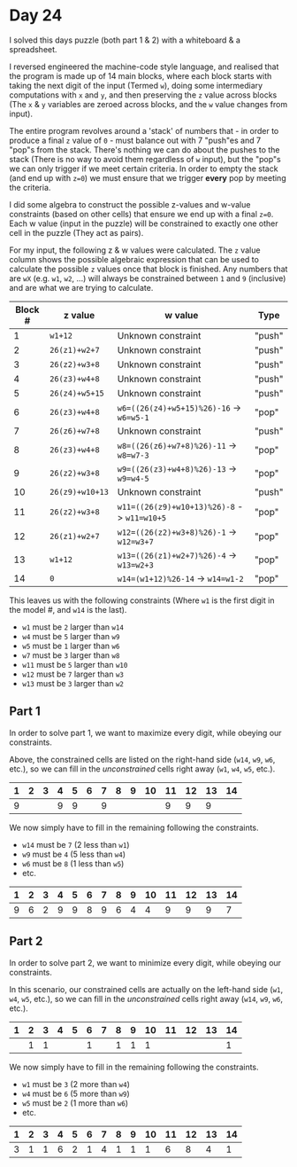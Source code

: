 # Day 24

I solved this days puzzle (both part 1 & 2) with a whiteboard & a spreadsheet.

I reversed engineered the machine-code style language, and realised that the program is made up of 14 main blocks, where each block starts with taking the next digit of the input (Termed `w`), doing some intermediary computations with `x` and `y`, and then preserving the `z` value across blocks (The `x` & `y` variables are zeroed across blocks, and the `w` value changes from input).

The entire program revolves around a 'stack' of numbers that - in order to produce a final `z` value of `0` - must balance out with 7 "push"es and 7 "pop"s from the stack. There's nothing we can do about the pushes to the stack (There is no way to avoid them regardless of `w` input), but the "pop"s we can only trigger if we meet certain criteria. In order to empty the stack (and end up with `z=0`) we must ensure that we trigger **every** pop by meeting the criteria.

I did some algebra to construct the possible z-values and w-value constraints (based on other cells) that ensure we end up with a final `z=0`. Each w value (input in the puzzle) will be constrained to exactly one other cell in the puzzle (They act as pairs).

For my input, the following z & w values were calculated. The `z` value column shows the possible algebraic expression that can be used to calculate the possible `z` values once that block is finished. Any numbers that are `wX` (e.g. `w1`, `w2`, ...) will always be constrained between `1` and `9` (inclusive) and are what we are trying to calculate.

| Block # | z value         | w value                                     | Type   |
| ------- | --------------- | ------------------------------------------- | ------ |
| 1       | `w1+12`         | Unknown constraint                          | "push" |
| 2       | `26(z1)+w2+7`   | Unknown constraint                          | "push" |
| 3       | `26(z2)+w3+8`   | Unknown constraint                          | "push" |
| 4       | `26(z3)+w4+8`   | Unknown constraint                          | "push" |
| 5       | `26(z4)+w5+15`  | Unknown constraint                          | "push" |
| 6       | `26(z3)+w4+8`   | `w6=((26(z4)+w5+15)%26)-16` -> `w6=w5-1`    | "pop"  |
| 7       | `26(z6)+w7+8`   | Unknown constraint                          | "push" |
| 8       | `26(z3)+w4+8`   | `w8=((26(z6)+w7+8)%26)-11` -> `w8=w7-3`     | "pop"  |
| 9       | `26(z2)+w3+8`   | `w9=((26(z3)+w4+8)%26)-13` -> `w9=w4-5`     | "pop"  |
| 10      | `26(z9)+w10+13` | Unknown constraint                          | "push" |
| 11      | `26(z2)+w3+8`   | `w11=((26(z9)+w10+13)%26)-8` -> `w11=w10+5` | "pop"  |
| 12      | `26(z1)+w2+7`   | `w12=((26(z2)+w3+8)%26)-1` -> `w12=w3+7`    | "pop"  |
| 13      | `w1+12`         | `w13=((26(z1)+w2+7)%26)-4` -> `w13=w2+3`    | "pop"  |
| 14      | `0`             | `w14=(w1+12)%26-14` -> `w14=w1-2`           | "pop"  |

This leaves us with the following constraints (Where `w1` is the first digit in the model #, and `w14` is the last).

- `w1` must be `2` larger than `w14`
- `w4` must be `5` larger than `w9`
- `w5` must be `1` larger than `w6`
- `w7` must be `3` larger than `w8`
- `w11` must be `5` larger than `w10`
- `w12` must be `7` larger than `w3`
- `w13` must be `3` larger than `w2`

## Part 1

In order to solve part 1, we want to maximize every digit, while obeying our constraints.

Above, the constrained cells are listed on the right-hand side (`w14`, `w9`, `w6`, etc.), so we can fill in the _unconstrained_ cells right away (`w1`, `w4`, `w5`, etc.).

| 1   | 2   | 3   | 4   | 5   | 6   | 7   | 8   | 9   | 10  | 11  | 12  | 13  | 14  |
| --- | --- | --- | --- | --- | --- | --- | --- | --- | --- | --- | --- | --- | --- |
| 9   |     |     | 9   | 9   |     | 9   |     |     |     | 9   | 9   | 9   |     |

We now simply have to fill in the remaining following the constraints.

- `w14` must be `7` (2 less than `w1`)
- `w9` must be `4` (5 less than `w4`)
- `w6` must be `8` (1 less than `w5`)
- etc.

| 1   | 2   | 3   | 4   | 5   | 6   | 7   | 8   | 9   | 10  | 11  | 12  | 13  | 14  |
| --- | --- | --- | --- | --- | --- | --- | --- | --- | --- | --- | --- | --- | --- |
| 9   | 6   | 2   | 9   | 9   | 8   | 9   | 6   | 4   | 4   | 9   | 9   | 9   | 7   |

## Part 2

In order to solve part 2, we want to minimize every digit, while obeying our constraints.

In this scenario, our constrained cells are actually on the left-hand side (`w1`, `w4`, `w5`, etc.), so we can fill in the _unconstrained_ cells right away (`w14`, `w9`, `w6`, etc.).

| 1   | 2   | 3   | 4   | 5   | 6   | 7   | 8   | 9   | 10  | 11  | 12  | 13  | 14  |
| --- | --- | --- | --- | --- | --- | --- | --- | --- | --- | --- | --- | --- | --- |
|     | 1   | 1   |     |     | 1   |     | 1   | 1   | 1   |     |     |     | 1   |

We now simply have to fill in the remaining following the constraints.

- `w1` must be `3` (2 more than `w4`)
- `w4` must be `6` (5 more than `w9`)
- `w5` must be `2` (1 more than `w6`)
- etc.

| 1   | 2   | 3   | 4   | 5   | 6   | 7   | 8   | 9   | 10  | 11  | 12  | 13  | 14  |
| --- | --- | --- | --- | --- | --- | --- | --- | --- | --- | --- | --- | --- | --- |
| 3   | 1   | 1   | 6   | 2   | 1   | 4   | 1   | 1   | 1   | 6   | 8   | 4   | 1   |
